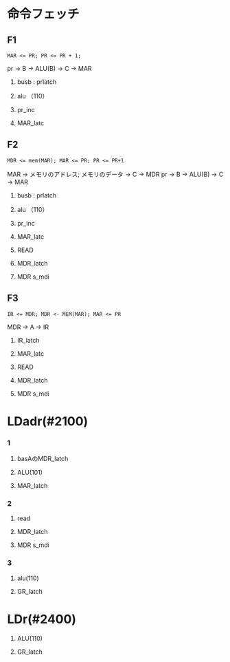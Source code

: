 # 命令フェッチ

## F1

`
 MAR <= PR; PR <= PR + 1;
`

 pr -> B -> ALU(B) -> C -> MAR
 
 1. busb : prlatch
 
 2. alu （110）
 
 3. pr_inc
 
 4. MAR_latc
 
## F2
 
 `
  MDR <= mem(MAR); MAR <= PR; PR <= PR+1
 `
 
  MAR -> メモリのアドレス; メモリのデータ -> C -> MDR 
  pr -> B -> ALU(B) -> C -> MAR
  
   1. busb : prlatch  
   
   2. alu （110）  
   
   3. pr_inc  
   
   4. MAR_latc
   
   5. READ
   
   6. MDR_latch
   
   7. MDR s_mdi
   
## F3
 
 `
   IR <= MDR; MDR <- MEM(MAR); MAR <= PR
 `
 
   MDR -> A -> IR
   
   1. IR_latch
   
   2. MAR_latc      
   
   3. READ      
   
   4. MDR_latch      
   
   5. MDR s_mdi
   
   
# LDadr(#2100)

### 1

1. basAのMDR_latch

2. ALU(101)

3. MAR_latch

### 2

1. read

2. MDR_latch      

3. MDR s_mdi


### 3

1. alu(110)

2. GR_latch

# LDr(#2400)

1. ALU(110)

2. GR_latch



   
   
   
